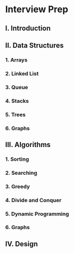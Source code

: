 # Interview Prep

## I. Introduction

## II. Data Structures
### 1. Arrays
### 2. Linked List
### 3. Queue
### 4. Stacks
### 5. Trees
### 6. Graphs

## III. Algorithms
### 1. Sorting
### 2. Searching
### 3. Greedy
### 4. Divide and Conquer
### 5. Dynamic Programming
### 6. Graphs

## IV. Design
